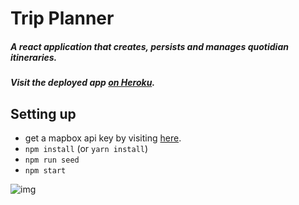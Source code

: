 # Trip Planner 
##### A react application that creates, persists and manages quotidian itineraries.
##### Visit the deployed app [on Heroku](https://trip-planner-spa.herokuapp.com/ ).

## Setting up
* get a mapbox api key by visiting [here](https://www.mapbox.com/help/how-access-tokens-work/).
* `npm install` (or `yarn install`)
* `npm run seed`
* `npm start`

![img](tripplanner.gif)